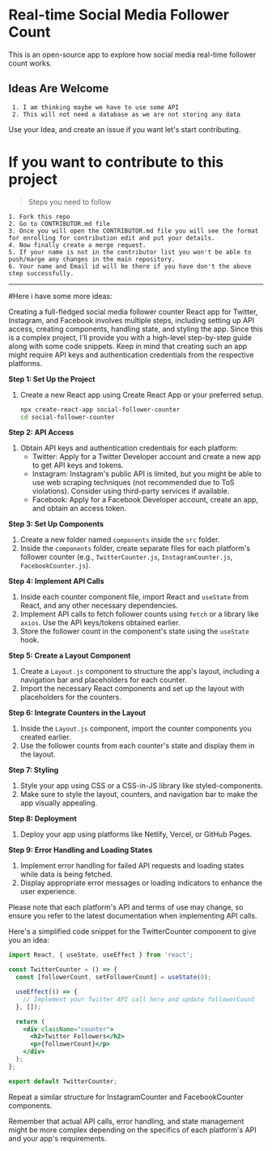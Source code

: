 # Real-time Social Media Follower Count
This is an open-source app to explore how social media real-time follower count works.

## Ideas Are Welcome
```
 1. I am thinking maybe we have to use some API
 2. This will not need a database as we are not storing any data
```
Use your Idea, and create an issue if you want let's start contributing.

# If you want to contribute to this project
> Steps you need to follow
```
1. Fork this repo
2. Go to CONTRIBUTOR.md file
3. Once you will open the CONTRIBUTOR.md file you will see the format for enrolling for contribution edit and put your details.
4. Now finally create a merge request.
5. If your name is not in the contributor list you won't be able to push/marge any changes in the main repository.
6. Your name and Email id will be there if you have don't the above step successfully.
```




<hr>
#Here i have some more ideas:

Creating a full-fledged social media follower counter React app for Twitter, Instagram, and Facebook involves multiple steps, including setting up API access, creating components, handling state, and styling the app. Since this is a complex project, I'll provide you with a high-level step-by-step guide along with some code snippets. Keep in mind that creating such an app might require API keys and authentication credentials from the respective platforms.

**Step 1: Set Up the Project**
1. Create a new React app using Create React App or your preferred setup.
   ```sh
   npx create-react-app social-follower-counter
   cd social-follower-counter
   ```

**Step 2: API Access**
1. Obtain API keys and authentication credentials for each platform:
   - Twitter: Apply for a Twitter Developer account and create a new app to get API keys and tokens.
   - Instagram: Instagram's public API is limited, but you might be able to use web scraping techniques (not recommended due to ToS violations). Consider using third-party services if available.
   - Facebook: Apply for a Facebook Developer account, create an app, and obtain an access token.

**Step 3: Set Up Components**
1. Create a new folder named `components` inside the `src` folder.
2. Inside the `components` folder, create separate files for each platform's follower counter (e.g., `TwitterCounter.js`, `InstagramCounter.js`, `FacebookCounter.js`).

**Step 4: Implement API Calls**
1. Inside each counter component file, import React and `useState` from React, and any other necessary dependencies.
2. Implement API calls to fetch follower counts using `fetch` or a library like `axios`. Use the API keys/tokens obtained earlier.
3. Store the follower count in the component's state using the `useState` hook.

**Step 5: Create a Layout Component**
1. Create a `Layout.js` component to structure the app's layout, including a navigation bar and placeholders for each counter.
2. Import the necessary React components and set up the layout with placeholders for the counters.

**Step 6: Integrate Counters in the Layout**
1. Inside the `Layout.js` component, import the counter components you created earlier.
2. Use the follower counts from each counter's state and display them in the layout.

**Step 7: Styling**
1. Style your app using CSS or a CSS-in-JS library like styled-components.
2. Make sure to style the layout, counters, and navigation bar to make the app visually appealing.

**Step 8: Deployment**
1. Deploy your app using platforms like Netlify, Vercel, or GitHub Pages.

**Step 9: Error Handling and Loading States**
1. Implement error handling for failed API requests and loading states while data is being fetched.
2. Display appropriate error messages or loading indicators to enhance the user experience.

Please note that each platform's API and terms of use may change, so ensure you refer to the latest documentation when implementing API calls.

Here's a simplified code snippet for the TwitterCounter component to give you an idea:

```jsx
import React, { useState, useEffect } from 'react';

const TwitterCounter = () => {
  const [followerCount, setFollowerCount] = useState(0);

  useEffect(() => {
    // Implement your Twitter API call here and update followerCount
  }, []);

  return (
    <div className="counter">
      <h2>Twitter Followers</h2>
      <p>{followerCount}</p>
    </div>
  );
};

export default TwitterCounter;
```

Repeat a similar structure for InstagramCounter and FacebookCounter components.

Remember that actual API calls, error handling, and state management might be more complex depending on the specifics of each platform's API and your app's requirements.
